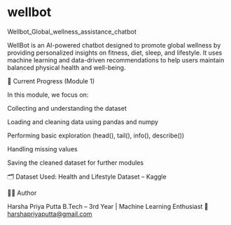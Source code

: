 # wellbot
Wellbot_Global_wellness_assistance_chatbot

WellBot is an AI-powered chatbot designed to promote global wellness by providing personalized insights on fitness, diet, sleep, and lifestyle.
It uses machine learning and data-driven recommendations to help users maintain balanced physical health and well-being.

🚀 Current Progress (Module 1)

In this module, we focus on:

Collecting and understanding the dataset

Loading and cleaning data using pandas and numpy

Performing basic exploration (head(), tail(), info(), describe())

Handling missing values

Saving the cleaned dataset for further modules

🗂 Dataset Used:
Health and Lifestyle Dataset – Kaggle


👩‍💻 Author

Harsha Priya Putta
B.Tech – 3rd Year | Machine Learning Enthusiast
📧 harshapriyaputta@gmail.com
